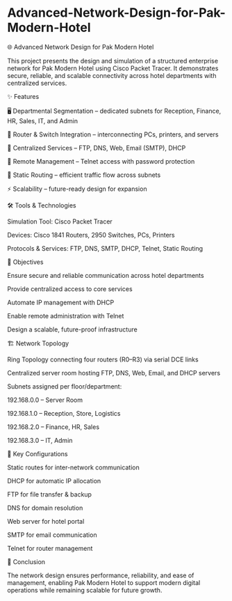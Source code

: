 # Advanced-Network-Design-for-Pak-Modern-Hotel
🌐 Advanced Network Design for Pak Modern Hotel

This project presents the design and simulation of a structured enterprise network for Pak Modern Hotel using Cisco Packet Tracer. It demonstrates secure, reliable, and scalable connectivity across hotel departments with centralized services.

✨ Features

🖥 Departmental Segmentation – dedicated subnets for Reception, Finance, HR, Sales, IT, and Admin

🔗 Router & Switch Integration – interconnecting PCs, printers, and servers

📂 Centralized Services – FTP, DNS, Web, Email (SMTP), DHCP

🔑 Remote Management – Telnet access with password protection

📡 Static Routing – efficient traffic flow across subnets

⚡ Scalability – future-ready design for expansion

🛠 Tools & Technologies

Simulation Tool: Cisco Packet Tracer

Devices: Cisco 1841 Routers, 2950 Switches, PCs, Printers

Protocols & Services: FTP, DNS, SMTP, DHCP, Telnet, Static Routing

📌 Objectives

Ensure secure and reliable communication across hotel departments

Provide centralized access to core services

Automate IP management with DHCP

Enable remote administration with Telnet

Design a scalable, future-proof infrastructure

🏗️ Network Topology

Ring Topology connecting four routers (R0–R3) via serial DCE links

Centralized server room hosting FTP, DNS, Web, Email, and DHCP servers

Subnets assigned per floor/department:

192.168.0.0 – Server Room

192.168.1.0 – Reception, Store, Logistics

192.168.2.0 – Finance, HR, Sales

192.168.3.0 – IT, Admin

🚀 Key Configurations

Static routes for inter-network communication

DHCP for automatic IP allocation

FTP for file transfer & backup

DNS for domain resolution

Web server for hotel portal

SMTP for email communication

Telnet for router management

📖 Conclusion

The network design ensures performance, reliability, and ease of management, enabling Pak Modern Hotel to support modern digital operations while remaining scalable for future growth.
